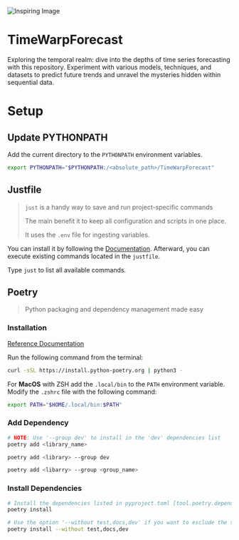 ![Inspiring Image](https://repository-images.githubusercontent.com/798930033/4c24d1e2-6d3f-4497-8566-b49f88ad35e1)

# TimeWarpForecast
Exploring the temporal realm: dive into the depths of time series forecasting with this repository. 
Experiment with various models, techniques, and datasets to predict future trends and unravel 
the mysteries hidden within sequential data.

# Setup
## Update PYTHONPATH
Add the current directory to the `PYTHONPATH` environment variables.
``` bash
export PYTHONPATH="$PYTHONPATH:/<absolute_path>/TimeWarpForecast"
```

## Justfile
> `just` is a handy way to save and run project-specific commands
> 
> The main benefit it to keep all configuration and scripts in one place.
> 
> It uses the `.env` file for ingesting variables.

You can install it by following the [Documentation](https://just.systems/man/en/chapter_4.html).
Afterward, you can execute existing commands located in the `justfile`.

Type `just` to list all available commands.


## Poetry

> Python packaging and dependency management made easy

### Installation

[Reference Documentation](https://python-poetry.org/)

Run the following command from the terminal:
``` bash
curl -sSL https://install.python-poetry.org | python3 -
```

For **MacOS** with ZSH add the `.local/bin` to the `PATH` environment variable. Modify the `.zshrc` file with the following command:

``` bash
export PATH="$HOME/.local/bin:$PATH"
```

### Add Dependency
``` bash
# NOTE: Use '--group dev' to install in the 'dev' dependencies list
poetry add <library_name>

poetry add <library> --group dev

poetry add <libarry> --group <group_name>
```

### Install Dependencies
``` bash
# Install the dependencies listed in pyproject.toml [tool.poetry.dependencies]
poetry install

# Use the option '--without test,docs,dev' if you want to esclude the specified group from install
poetry install --without test,docs,dev
```
